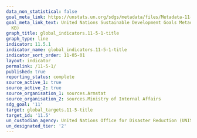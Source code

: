 ```yaml
---
data_non_statistical: false
goal_meta_link: https://unstats.un.org/sdgs/metadata/files/Metadata-11-05-01.pdf
goal_meta_link_text: United Nations Sustainable Development Goals Metadata (PDF 224
  KB)
graph_title: global_indicators.11-5-1-title
graph_type: line
indicator: 11.5.1
indicator_name: global_indicators.11-5-1-title
indicator_sort_order: 11-05-01
layout: indicator
permalink: /11-5-1/
published: true
reporting_status: complete
source_active_1: true
source_active_2: true
source_organisation_1: sources.Armstat
source_organisation_2: sources.Ministry of Internal Affairs
sdg_goal: '11'
target: global_targets.11-5-title
target_id: '11.5'
un_custodian_agency: United Nations Office for Disaster Reduction (UNISDR)
un_designated_tier: '2'
---
```

